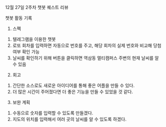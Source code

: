 12월 27일 2주차 챗봇 퀘스트 리뷰

챗봇 활동 기록

1. 스펙
1) 텔레그램을 이용한 챗봇
2) 로또 회차를 입력하면 자동으로 번호를 주고, 해당 회차의 실제 번호와 비교해 당첨 여부 확인 가능
3) 날씨를 확인하기 위해 버튼을 클릭하면 역삼동 멀티캠퍼스 주변의 현재 날씨를 알 수 있음

2. 회고
1) 간단한 소스로도 새로운 아이디어를 통해 좋은 어플을 만들 수 있다.
2) 더 많은 시간이 주어졌다면 더 좋은 기능을 만들 수 있었을 것 같다.

3. 보완 계획
1) 수동으로 숫자를 입력할 수 있도록 만들겠다.
2) 지도의 위치를 입력해서 여러 곳의 날씨를 알 수 있도록 하겠다.
